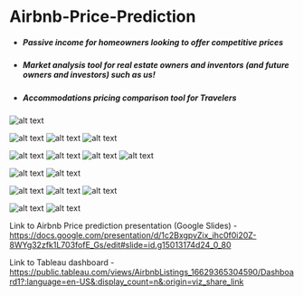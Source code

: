 # Airbnb-Price-Prediction


- ##### Passive income for homeowners looking to offer competitive prices

- ##### Market analysis tool for real estate owners and inventors (and future owners and investors) such as us!

- ##### Accommodations pricing comparison tool for Travelers



![alt text](Tableau_Dashboard.PNG)




![alt text](Data_Exploration.PNG)
![alt text](Data_Exploration_correlation.PNG)
![alt text](Data_correlation_fixed.PNG)


![alt text](Price_distribution_scatter.PNG)
![alt text](Property_types.PNG)
![alt text](Property_distribution.PNG)
![alt text](Propery_prices.PNG)


![alt text](price_distribution.PNG)
![alt text](price_distribution_normal.PNG)


![alt text](RF_Modeling.PNG)
![alt text](Model_Selection_allfeatures.PNG)
![alt text](Model_Selection_lessfeatures.PNG)


![alt text](Uploading_db.PNG)
![alt text](Connecting_db.PNG)



Link to Airbnb Price prediction presentation (Google Slides) - https://docs.google.com/presentation/d/1c2BxgpvZix_ihc0f0i20Z-8WYg32zfk1L703fofE_Gs/edit#slide=id.g15013174d24_0_80

Link to Tableau dashboard - https://public.tableau.com/views/AirbnbListings_16629365304590/Dashboard1?:language=en-US&:display_count=n&:origin=viz_share_link



